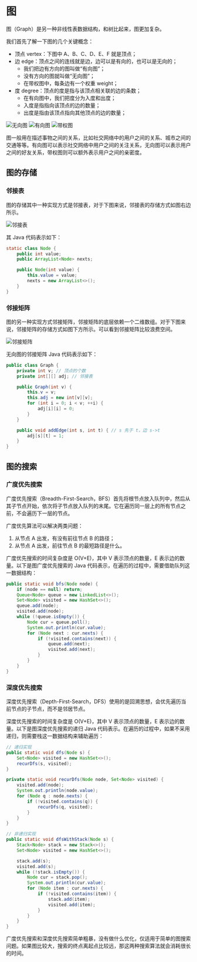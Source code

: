# 图

图（Graph）是另一种非线性表数据结构，和树比起来，图更加复杂。

我们首先了解一下图的几个关键概念：

- 顶点 vertex：下图中 A、B、C、D、E、F 就是顶点；
- 边 edge：顶点之间的连线就是边，边可以是有向的，也可以是无向的；
  - 我们把边有方向的图叫做“有向图”；
  - 没有方向的图就叫做“无向图”；
  - 在带权图中，每条边有一个权重 weight；
- 度 degree：顶点的度是指与该顶点相关联的边的条数；
  - 在有向图中，我们把度分为入度和出度；
  - 入度是指指向该顶点的边的数量；
  - 出度是指由该顶点指向其他顶点的边的数量；

![无向图](image.png)
![有向图](image-1.png)
![带权图](image-2.png)

图一般用在描述事物之间的关系，比如社交网络中的用户之间的关系、城市之间的交通等等。有向图可以表示社交网络中用户之间的关注关系，无向图可以表示用户之间的好友关系，带权图则可以额外表示用户之间的亲密度。

## 图的存储

### 邻接表

图的存储其中一种实现方式是邻接表，对于下图来说，邻接表的存储方式如图右边所示。

![邻接表](image-3.png)

其 Java 代码表示如下：

```java
static class Node {
    public int value;
    public ArrayList<Node> nexts;

    public Node(int value) {
        this.value = value;
        nexts = new ArrayList<>();
    }
}
```

### 邻接矩阵

图的另一种实现方式邻接矩阵，邻接矩阵的底层依赖一个二维数组。对于下图来说，邻接矩阵的存储方式如图下方所示。可以看到邻接矩阵比较浪费空间。

![邻接矩阵](image-4.png)

无向图的邻接矩阵 Java 代码表示如下：

```java
public class Graph {
    private int v; // 顶点的个数
    private int[][] adj; // 邻接表

    public Graph(int v) {
        this.v = v;
        this.adj = new int[v][v];
        for (int i = 0; i < v; ++i) {
            adj[i][i] = 0;
        }
    }

    public void addEdge(int s, int t) { // s 先于 t，边 s->t
        adj[s][t] = 1;
    }
}
```

## 图的搜索

### 广度优先搜索

广度优先搜索（Breadth-First-Search，BFS）首先将根节点放入队列中，然后从其子节点开始，依次将子节点放入队列的末尾。它在遍历同一层上的所有节点之前，不会遍历下一层的节点。

广度优先算法可以解决两类问题：

1. 从节点 A 出发，有没有前往节点 B 的路径；
2. 从节点 A 出发，前往节点 B 的最短路径是什么。

广度优先搜索的时间复杂度是 O(V+E)，其中 V 表示顶点的数量，E 表示边的数量。以下是图广度优先搜索的 Java 代码表示，在遍历的过程中，需要借助队列这一数据结构：

```java
public static void bfs(Node node) {
    if (node == null) return;
    Queue<Node> queue = new LinkedList<>();
    Set<Node> visited = new HashSet<>();
    queue.add(node);
    visited.add(node);
    while (!queue.isEmpty()) {
        Node cur = queue.poll();
        System.out.println(cur.value);
        for (Node next : cur.nexts) {
            if (!visited.contains(next)) {
                queue.add(next);
                visited.add(next);
            }
        }
    }
}
```

### 深度优先搜索

深度优先搜索（Depth-First-Search，DFS）使用的是回溯思想，会优先遍历当前节点的子节点，而不是邻居节点。

深度优先搜索的时间复杂度是 O(V+E)，其中 V 表示顶点的数量，E 表示边的数量。以下是图深度优先搜索的递归 Java 代码表示。在遍历的过程中，如果不采用递归，则需要栈这一数据结构来辅助遍历：

```java
// 递归实现
public static void dfs(Node s) {
    Set<Node> visited = new HashSet<>();
    recurDfs(s, visited);
}

private static void recurDfs(Node node, Set<Node> visited) {
    visited.add(node);
    System.out.println(node.value);
    for (Node q : node.nexts) {
        if (!visited.contains(q)) {
            recurDfs(q, visited);
        }
    }
}

// 非递归实现
public static void dfsWithStack(Node s) {
    Stack<Node> stack = new Stack<>();
    Set<Node> visited = new HashSet<>();

    stack.add(s);
    visited.add(s);
    while (!stack.isEmpty()) {
        Node cur = stack.pop();
        System.out.println(cur.value);
        for (Node item : cur.nexts) {
            if (!visited.contains(item)) {
                stack.add(item);
                visited.add(item);
            }
        }
    }
}
```

广度优先搜索和深度优先搜索简单粗暴，没有做什么优化，仅适用于简单的图搜索问题。如果图比较大，搜索的终点离起点比较远，那这两种搜索算法就会消耗很长的时间。
